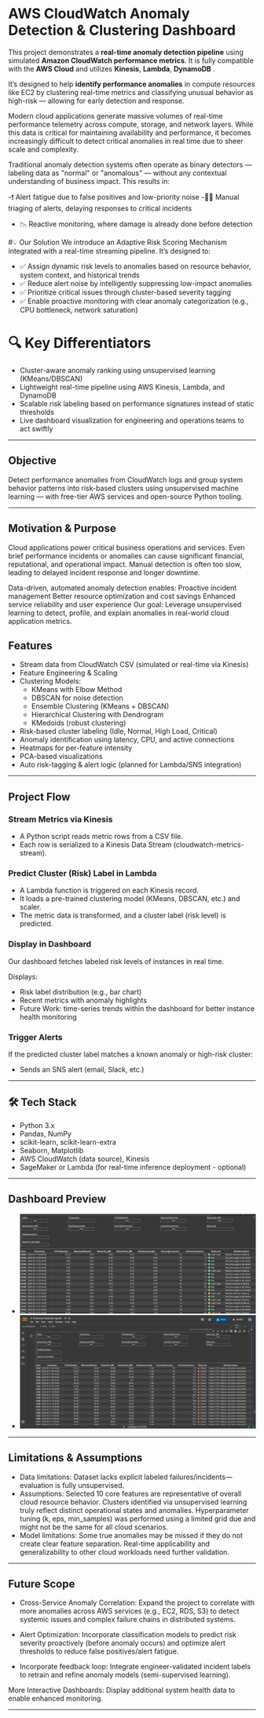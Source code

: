 # AWS CloudWatch Anomaly Detection & Clustering Dashboard

This project demonstrates a **real-time anomaly detection pipeline** using simulated **Amazon CloudWatch performance metrics**. It is fully compatible with the **AWS Cloud** and utilizes **Kinesis**, **Lambda**, **DynamoDB** .

It’s designed to help **identify performance anomalies** in compute resources like EC2 by clustering real-time metrics and classifying unusual behavior as high-risk — allowing for early detection and response.

Modern cloud applications generate massive volumes of real-time performance telemetry across compute, storage, and network layers. While this data is critical for maintaining availability and performance, it becomes increasingly difficult to detect critical anomalies in real time due to sheer scale and complexity.

Traditional anomaly detection systems often operate as binary detectors — labeling data as "normal" or "anomalous" — without any contextual understanding of business impact. This results in:

-❗ Alert fatigue due to false positives and low-priority noise
-🧍‍♂️ Manual triaging of alerts, delaying responses to critical incidents
- 📉 Reactive monitoring, where damage is already done before detection

#💡 Our Solution
We introduce an Adaptive Risk Scoring Mechanism integrated with a real-time streaming pipeline. It’s designed to:
- ✅ Assign dynamic risk levels to anomalies based on resource behavior, system context, and historical trends
- ✅ Reduce alert noise by intelligently suppressing low-impact anomalies
- ✅ Prioritize critical issues through cluster-based severity tagging
- ✅ Enable proactive monitoring with clear anomaly categorization (e.g., CPU bottleneck, network saturation)

# 🔍 Key Differentiators
- Cluster-aware anomaly ranking using unsupervised learning (KMeans/DBSCAN)
- Lightweight real-time pipeline using AWS Kinesis, Lambda, and DynamoDB
- Scalable risk labeling based on performance signatures instead of static thresholds
- Live dashboard visualization for engineering and operations teams to act swiftly


---

## Objective

Detect performance anomalies from CloudWatch logs and group system behavior patterns into risk-based clusters using unsupervised machine learning — with free-tier AWS services and open-source Python tooling.

---

## Motivation & Purpose
Cloud applications power critical business operations and services.
Even brief performance incidents or anomalies can cause significant financial, reputational, and operational impact.
Manual detection is often too slow, leading to delayed incident response and longer downtime.


Data-driven, automated anomaly detection enables:
Proactive incident management
Better resource optimization and cost savings
Enhanced service reliability and user experience
Our goal: Leverage unsupervised learning to detect, profile, and explain anomalies in real-world cloud application metrics.

## Features

- Stream data from CloudWatch CSV (simulated or real-time via Kinesis)
- Feature Engineering & Scaling
- Clustering Models:
  - KMeans with Elbow Method
  - DBSCAN for noise detection
  - Ensemble Clustering (KMeans + DBSCAN)
  - Hierarchical Clustering with Dendrogram
  - KMedoids (robust clustering)
- Risk-based cluster labeling (Idle, Normal, High Load, Critical)
- Anomaly identification using latency, CPU, and active connections
- Heatmaps for per-feature intensity
- PCA-based visualizations
- Auto risk-tagging & alert logic (planned for Lambda/SNS integration)

---

## Project Flow
### Stream Metrics via Kinesis
- A Python script reads metric rows from a CSV file.
- Each row is serialized to a Kinesis Data Stream (cloudwatch-metrics-stream).

### Predict Cluster (Risk) Label in Lambda

- A Lambda function is triggered on each Kinesis record.
- It loads a pre-trained clustering model (KMeans, DBSCAN, etc.) and scaler.
- The metric data is transformed, and a cluster label (risk level) is predicted.

### Display in Dashboard
Our dashboard fetches labeled risk levels of instances in real time.

Displays:
- Risk label distribution (e.g., bar chart)
- Recent metrics with anomaly highlights
- Future Work: time-series trends within the dashboard for better instance health monitoring

### Trigger Alerts

If the predicted cluster label matches a known anomaly or high-risk cluster:
- Sends an SNS alert (email, Slack, etc.)



---

## 🛠️ Tech Stack

- Python 3.x
- Pandas, NumPy
- scikit-learn, scikit-learn-extra
- Seaborn, Matplotlib
- AWS CloudWatch (data source), Kinesis
- SageMaker or Lambda (for real-time inference deployment - optional)

---

## Dashboard Preview

- ![Dashboard Screenshot 1](dash1.png)
- ![Dashboard Screenshot 2](dash2.png)

---

## Limitations & Assumptions

- Data limitations:
Dataset lacks explicit labeled failures/incidents—evaluation is fully unsupervised.
- Assumptions:
Selected 10 core features are representative of overall cloud resource behavior.
Clusters identified via unsupervised learning truly reflect distinct operational states and anomalies.
Hyperparameter tuning (k, eps, min_samples) was performed using a limited grid due and might not be the same for all cloud scenarios.
- Model limitations:
Some true anomalies may be missed if they do not create clear feature separation.
Real-time applicability and generalizability to other cloud workloads need further validation.

---

## Future Scope

- Cross-Service Anomaly Correlation:
Expand the project to correlate with more anomalies across AWS services (e.g., EC2, RDS, S3) to detect systemic issues and complex failure chains in distributed systems.


- Alert Optimization:
Incorporate classification models to predict risk severity proactively (before anomaly occurs) and optimize alert thresholds to reduce false positives/alert fatigue.


- Incorporate feedback loop: 
Integrate engineer-validated incident labels to retrain and refine anomaly models (semi-supervised learning).


More Interactive Dashboards: Display additional system health data to enable enhanced monitoring.

---


